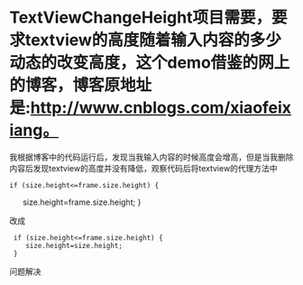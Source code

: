# TextViewChangeHeight项目需要，要求textview的高度随着输入内容的多少动态的改变高度，这个demo借鉴的网上的博客，博客原地址是:http://www.cnblogs.com/xiaofeixiang。
我根据博客中的代码运行后，发现当我输入内容的时候高度会增高，但是当我删除内容后发现textview的高度并没有降低，观察代码后将textview的代理方法中

    if (size.height<=frame.size.height) {
        size.height=frame.size.height;
    }
    
 改成
 
     if (size.height<=frame.size.height) {
        size.height=size.height;
     }
    
 问题解决
